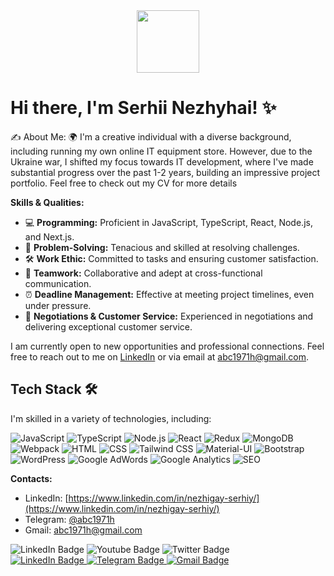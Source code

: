 <div id="header" align="center">
  <img src="https://media.giphy.com/media/v1.Y2lkPTc5MGI3NjExYWZ6azJienR1eGtwb2RnYTN3emV5enJrZzJwbmtrMDdyeHp2ZnRvdCZlcD12MV9pbnRlcm5hbF9naWZfYnlfaWQmY3Q9cw/M9gbBd9nbDrOTu1Mqx/giphy.gif" width="100"/>
</div>

# Hi there, I'm Serhii Nezhyhai! ✨

✍️ About Me:
🌍 I'm a creative individual with a diverse background, including running my own online IT equipment store. However, due to the Ukraine war, I shifted my focus towards IT development, where I've made substantial progress over the past 1-2 years, building an impressive project portfolio. Feel free to check out my CV for more details

**Skills & Qualities:**

- 💻 **Programming:** Proficient in JavaScript, TypeScript, React, Node.js, and Next.js.
- 🧩 **Problem-Solving:** Tenacious and skilled at resolving challenges.
- 🛠️ **Work Ethic:** Committed to tasks and ensuring customer satisfaction.
- 🤝 **Teamwork:** Collaborative and adept at cross-functional communication.
- ⏰ **Deadline Management:** Effective at meeting project timelines, even under pressure.
- 💬 **Negotiations & Customer Service:** Experienced in negotiations and delivering exceptional customer service.

I am currently open to new opportunities and professional connections. Feel free to reach out to me on [LinkedIn](https://www.linkedin.com/in/nezhigay-serhiy/) or via email at abc1971h@gmail.com.

## Tech Stack 🛠️

I'm skilled in a variety of technologies, including:

![JavaScript](https://img.shields.io/badge/JavaScript-yellow)
![TypeScript](https://img.shields.io/badge/TypeScript-blue)
![Node.js](https://img.shields.io/badge/Node.js-green)
![React](https://img.shields.io/badge/React-blue)
![Redux](https://img.shields.io/badge/Redux-purple)
![MongoDB](https://img.shields.io/badge/MongoDB-green)
![Webpack](https://img.shields.io/badge/Webpack-blue)
![HTML](https://img.shields.io/badge/HTML-orange)
![CSS](https://img.shields.io/badge/CSS-blueviolet)
![Tailwind CSS](https://img.shields.io/badge/Tailwind%20CSS-blue)
![Material-UI](https://img.shields.io/badge/Material--UI-teal)
![Bootstrap](https://img.shields.io/badge/Bootstrap-purple)
![WordPress](https://img.shields.io/badge/WordPress-blue)
![Google AdWords](https://img.shields.io/badge/Google%20AdWords-green)
![Google Analytics](https://img.shields.io/badge/Google%20Analytics-blue)
![SEO](https://img.shields.io/badge/SEO-orange)

**Contacts:**
- LinkedIn: [https://www.linkedin.com/in/nezhigay-serhiy/](https://www.linkedin.com/in/nezhigay-serhiy/)
- Telegram: [@abc1971h](https://t.me/abc1971h)
- Gmail: abc1971h@gmail.com

<div id="badges">
  <img src="https://img.shields.io/badge/LinkedIn-blue?style=for-the-badge&logo=linkedin&logoColor=white" alt="LinkedIn Badge"/>
  <img src="https://img.shields.io/badge/YouTube-red?style=for-the-badge&logo=youtube&logoColor=white" alt="Youtube Badge"/>
  <img src="https://img.shields.io/badge/Twitter-blue?style=for-the-badge&logo=twitter&logoColor=white" alt="Twitter Badge"/>
</div>

<div id="badges">
  <a href="https://www.linkedin.com/in/nezhigay-serhiy/" target="_blank">
    <img src="https://img.shields.io/badge/LinkedIn-blue?style=for-the-badge&logo=linkedin&logoColor=white" alt="LinkedIn Badge"/>
  </a>
  <a href="https://t.me/abc1971h" target="_blank">
    <img src="https://img.shields.io/badge/Telegram-blue?style=for-the-badge&logo=telegram&logoColor=white" alt="Telegram Badge"/>
  </a>
  <a href="mailto:abc1971h@gmail.com">
    <img src="https://img.shields.io/badge/Gmail-red?style=for-the-badge&logo=gmail&logoColor=white" alt="Gmail Badge"/>
  </a>
</div>

